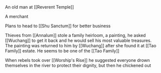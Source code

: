 An old man at [[Reverent Temple]]

A merchant

Plans to head to [[Shu Sanctum]] for better business

Thieves from [[Annalum]] stole a family heirloom, a painting, he asked [[Wuchang]] to get it back and he would sell his most valuable treasures. The painting was returned to him by [[Wuchang]] after she found it at [[Tao Family]] estate. He seems to be one of the [[Tao Family]]

When rebels took over [[Worship's Rise]] he suggested everyone drown themselves in the river to protect their dignity, but then he chickened out